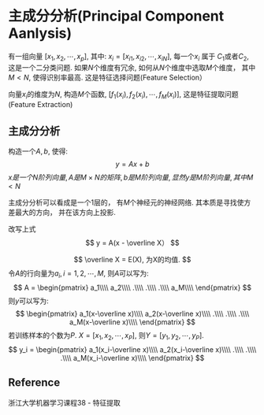 # 主成分分析(Principal Component Aanlysis)

有一组向量 $[x_1, x_2, \cdots, x_p]$, 其中:
$x_i = [ x_{i1}, x_{i2}, \cdots, x_{iN} ]$, 
每一个$x_i$ 属于 $C_1$或者$C_2$, 
这是一个二分类问题.
如果$N$个维度有冗余,  如何从$N$个维度中选取$M$个维度， 其中$M < N$, 使得识别率最高. 这是特征选择问题(Feature Selection）

向量$x_i$的维度为$N$, 构造$M$个函数, $[f_1(x_i), f_2(x_i), \cdots, f_M(x_i)]$, 这是特征提取问题(Feature Extraction)

## 主成分分析
构造一个$A, b$, 使得:
$$
y = Ax + b
$$
$x是一个N阶列向量, A是M \times N的矩阵, b是M阶列向量, 显然y是M阶列向量, 其中 M < N$

主成分分析可以看成是一个1层的， 有$M$个神经元的神经网络. 其本质是寻找使方差最大的方向， 并在该方向上投影.

改写上式
$$
y = A(x - \overline X）
$$

$$
\overline X = E(X), 为X的均值.
$$
令$A$的行向量为$a_i, i = 1, 2, \cdots, M$, 则$A$可以写为:
$$
A = 
\begin{pmatrix}
a_1\\\\
a_2\\\\
.\\\\
.\\\\
.\\\\
a_M\\\\
\end{pmatrix}
$$
则$y$可以写为:
$$
\begin{pmatrix}
a_1(x-\overline x)\\\\
a_2(x-\overline x)\\\\
.\\\\
.\\\\
.\\\\
a_M(x-\overline x)\\\\
\end{pmatrix}
$$
若训练样本的个数为$P$.  $X = [x_1, x_2, \cdots, x_P]$, 则$Y = [y_1, y_2, \cdots, y_P]$.
$$
y_i = 
\begin{pmatrix}
a_1(x_i-\overline x)\\\\
a_2(x_i-\overline x)\\\\
.\\\\
.\\\\
.\\\\
a_M(x_i-\overline x)\\\\
\end{pmatrix}
$$





## Reference
浙江大学机器学习课程38 - 特征提取
